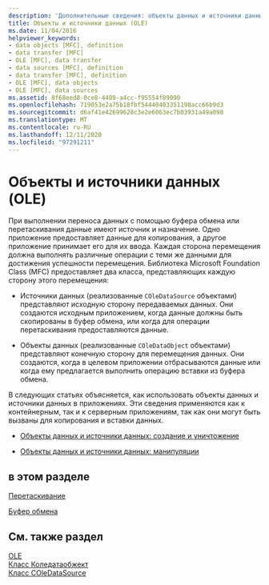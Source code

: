 ```yaml
---
description: 'Дополнительные сведения: объекты данных и источники данных (OLE)'
title: Объекты и источники данных (OLE)
ms.date: 11/04/2016
helpviewer_keywords:
- data objects [MFC], definition
- data transfer [MFC]
- OLE [MFC], data transfer
- data sources [MFC], definition
- data transfer [MFC], definition
- OLE [MFC], data objects
- OLE [MFC], data sources
ms.assetid: 8f68eed8-0ce8-4489-a4cc-f95554f89090
ms.openlocfilehash: 719053e2a75b18fbf54440403351198acc66b9d3
ms.sourcegitcommit: d6af41e42699628c3e2e6063ec7b03931a49a098
ms.translationtype: MT
ms.contentlocale: ru-RU
ms.lasthandoff: 12/11/2020
ms.locfileid: "97291211"
---
```

# <a name="data-objects-and-data-sources-ole"></a>Объекты и источники данных (OLE)

При выполнении переноса данных с помощью буфера обмена или перетаскивания данные имеют источник и назначение. Одно приложение предоставляет данные для копирования, а другое приложение принимает его для их ввода. Каждая сторона перемещения должна выполнять различные операции с теми же данными для достижения успешности перемещения. Библиотека Microsoft Foundation Class (MFC) предоставляет два класса, представляющих каждую сторону этого перемещения:

- Источники данных (реализованные `COleDataSource` объектами) представляют исходную сторону передаваемых данных. Они создаются исходным приложением, когда данные должны быть скопированы в буфер обмена, или когда для операции перетаскивания предоставляются данные.

- Объекты данных (реализованные `COleDataObject` объектами) представляют конечную сторону для перемещения данных. Они создаются, когда в целевом приложении отбрасываются данные или когда ему предлагается выполнить операцию вставки из буфера обмена.

В следующих статьях объясняется, как использовать объекты данных и источники данных в приложениях. Эти сведения применяются как к контейнерным, так и к серверным приложениям, так как они могут быть вызваны для копирования и вставки данных.

- [Объекты данных и источники данных: создание и уничтожение](data-objects-and-data-sources-creation-and-destruction.md)

- [Объекты данных и источники данных: манипуляции](data-objects-and-data-sources-manipulation.md)

## <a name="in-this-section"></a>в этом разделе

[Перетаскивание](drag-and-drop-ole.md)

[Буфер обмена](clipboard.md)

## <a name="see-also"></a>См. также раздел

[OLE](ole-in-mfc.md)<br/>
[Класс Коледатаобжект](reference/coledataobject-class.md)<br/>
[Класс COleDataSource](reference/coledatasource-class.md)
